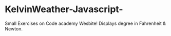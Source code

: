 # KelvinWeather-Javascript-
Small Exercises on Code academy Wesbite! Displays degree in Fahrenheit &amp; Newton.
